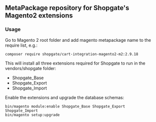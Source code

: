 ## MetaPackage repository for Shopgate's Magento2 extensions

### Usage

Go to Magento 2 root folder and add magento metapackage name to the require list, e.g.:
```
composer require shopgate/cart-integration-magento2-m2:2.9.18
```

This will install all three extensions required for Shopgate to run in the vendors/shopgate folder:

* Shopgate_Base
* Shopgate_Export
* Shopgate_Import

Enable the extensions and upgrade the database schemas:
```
bin/magento module:enable Shopgate_Base Shopgate_Export Shopgate_Import
bin/magento setup:upgrade
```
